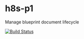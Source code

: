 # h8s-p1
Manage blueprint document lifecycle

[![Build Status](https://travis-ci.com/stopa323/h8s-p1.svg?branch=master)](https://travis-ci.com/stopa323/h8s-p1)
